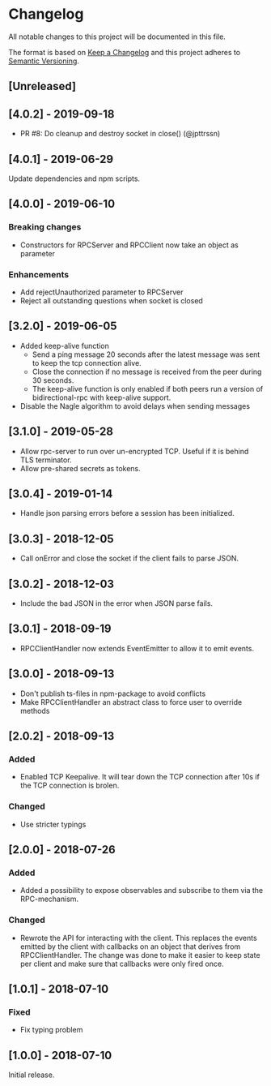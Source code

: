 # Changelog

All notable changes to this project will be documented in this file.

The format is based on [Keep a Changelog](http://keepachangelog.com/en/1.0.0/)
and this project adheres to [Semantic Versioning](http://semver.org/spec/v2.0.0.html).

## [Unreleased]

## [4.0.2] - 2019-09-18

-   PR #8: Do cleanup and destroy socket in close() (@jpttrssn)

## [4.0.1] - 2019-06-29

Update dependencies and npm scripts.

## [4.0.0] - 2019-06-10

### Breaking changes

-   Constructors for RPCServer and RPCClient now take an object as parameter

### Enhancements

-   Add rejectUnauthorized parameter to RPCServer
-   Reject all outstanding questions when socket is closed

## [3.2.0] - 2019-06-05

-   Added keep-alive function
    -   Send a ping message 20 seconds after the latest message was sent to keep the tcp connection alive.
    -   Close the connection if no message is received from the peer during 30 seconds.
    -   The keep-alive function is only enabled if both peers run a version of bidirectional-rpc
        with keep-alive support.
-   Disable the Nagle algorithm to avoid delays when sending messages

## [3.1.0] - 2019-05-28

-   Allow rpc-server to run over un-encrypted TCP. Useful if it is behind TLS terminator.
-   Allow pre-shared secrets as tokens.

## [3.0.4] - 2019-01-14

-   Handle json parsing errors before a session has been initialized.

## [3.0.3] - 2018-12-05

-   Call onError and close the socket if the client fails to parse JSON.

## [3.0.2] - 2018-12-03

-   Include the bad JSON in the error when JSON parse fails.

## [3.0.1] - 2018-09-19

-   RPCClientHandler now extends EventEmitter to allow it to emit events.

## [3.0.0] - 2018-09-13

-   Don't publish ts-files in npm-package to avoid conflicts
-   Make RPCClientHandler an abstract class to force user to override methods

## [2.0.2] - 2018-09-13

### Added

-   Enabled TCP Keepalive. It will tear down the TCP connection after 10s if
    the TCP connection is brolen.

### Changed

-   Use stricter typings

## [2.0.0] - 2018-07-26

### Added

-   Added a possibility to expose observables and subscribe to them
    via the RPC-mechanism.

### Changed

-   Rewrote the API for interacting with the client. This replaces the events emitted
    by the client with callbacks on an object that derives from RPCClientHandler.
    The change was done to make it easier to keep state per client and make sure
    that callbacks were only fired once.

## [1.0.1] - 2018-07-10

### Fixed

-   Fix typing problem

## [1.0.0] - 2018-07-10

Initial release.
